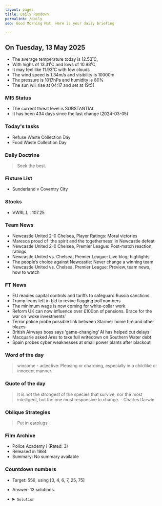 ```yaml
---
layout: pages
title: Daily Rundown
permalink: /daily
seo: Good Morning Mat, Here is your daily briefing

---
```


<!-- weather_marker starts -->
## On Tuesday, 13 May 2025

- The average temperature today is 12.53˚C,
- With highs of 13.31˚C and lows of 10.93˚C,
- It may feel like 11.93˚C with few clouds
- The wind speed is 1.34m/s and visibility is 10000m
- The pressure is 1017hPa and humidity is 80%
- The sun will rise at 04:17 and set at 19:51

<!-- weather_marker ends -->

### MI5 Status
<!-- threat_marker starts -->
- The current threat level is <span class="highlighter">SUBSTANTIAL</span>
- It has been 434 days since the last change (2024-03-05)

<!-- threat_marker ends -->

### Today's tasks
<!-- task_marker starts -->
- Refuse Waste Collection Day
- Food Waste Collection Day

<!-- task_marker ends -->

### Daily Doctrine
<!-- doctrine_marker starts -->
> Seek the best.
<!-- doctrine_marker ends -->

### Fixture List

<!-- fixture_marker starts -->
- Sunderland v Coventry City
<!-- fixture_marker ends -->


### Stocks

<!-- stocks_marker starts -->

- VWRL.L : 107.25 

<!-- stocks_marker ends -->


### Team News
<!-- news_marker starts -->

 - Newcastle United 2-0 Chelsea, Player Ratings: Moral victories
 - Maresca proud of ‘the spirit and the togetherness’ in Newcastle defeat
 - Newcastle United 2-0 Chelsea, Premier League: Post-match reaction, ratings
 - Newcastle United vs. Chelsea, Premier League: Live blog; highlights
 - The people’s choice against Newcastle: Never change a winning team
 - Newcastle United vs. Chelsea, Premier League: Preview, team news, how to watch

<!-- news_marker ends -->

### FT News

<!-- ftnews_marker starts -->

 - EU readies capital controls and tariffs to safeguard Russia sanctions
 - Trump leans left in bid to revive flagging poll numbers
 - The minimum wage is now coming for white-collar work
 - Reform UK can now influence over £100bn of pensions. Brace for the war on ‘woke investments’
 - Terror police probe possible link between Starmer home fire and other blazes
 - British Airways boss says ‘game-changing’ AI has helped cut delays
 - Macquarie asked Ares to take full writedown on Southern Water debt
 - Spain probes cyber weaknesses at small power plants after blackout

<!-- ftnews_marker ends -->

### Word of the day

<!-- word_marker starts -->

 > winsome - adjective: Pleasing or charming, especially in a childlike or innocent manner.

<!-- word_marker ends -->


### Quote of the day
<!-- quote_marker starts -->

> It is not the strongest of the species that survive, nor the most intelligent, but the one most responsive to change. - Charles Darwin

<!-- quote_marker ends -->

### Oblique Strategies
<!-- eno_marker starts -->
> Put in earplugs

<!-- eno_marker ends -->

### Film Archive

<!-- film_marker starts -->
- Police Academy i (Rated: 3)
- Released in 1984
- Summary: No summary available
<!-- film_marker ends -->

### Countdown numbers
<!-- game_marker starts -->

- Target: 559, using [3, 4, 6, 7, 25, 75]
- Answer: 13 solutions.

- <details><summary><code>Solution</code></summary>

  Solution: ( 75 - 25 - 7 ) x ( 6 + 4 + 3 )

   </details>

<!-- game_marker ends -->
